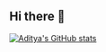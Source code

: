 ## Hi there 👋

[![Aditya's GitHub stats](https://github-readme-stats.vercel.app/api?username=AdityaZulkarnaen)](https://github.com/anuraghazra/github-readme-stats)
<!--
**AdityaZulkarnaen/AdityaZulkarnaen** is a ✨ _special_ ✨ repository because its `README.md` (this file) appears on your GitHub profile.

Here are some ideas to get you started:

- 🔭 I’m currently working on ...
- 🌱 I’m currently learning ...
- 👯 I’m looking to collaborate on ...
- 🤔 I’m looking for help with ...
- 💬 Ask me about ...
- 📫 How to reach me: ...
- 😄 Pronouns: ...
- ⚡ Fun fact: ...
-->
